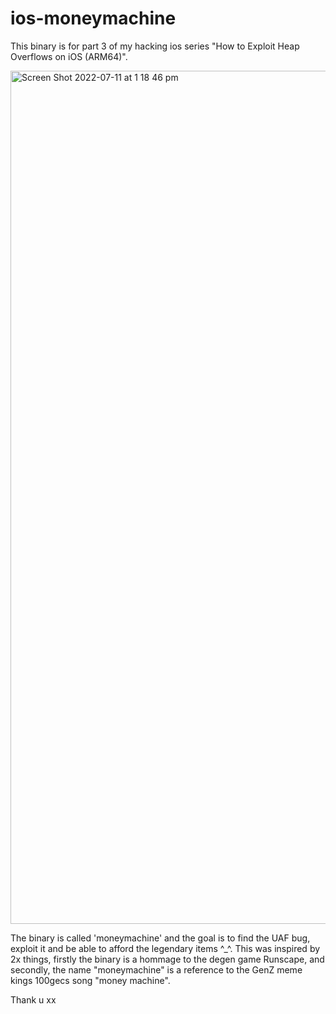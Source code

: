 # ios-moneymachine

This binary is for part 3 of my hacking ios series "How to Exploit Heap Overflows on iOS (ARM64)".

<img width="1365" alt="Screen Shot 2022-07-11 at 1 18 46 pm" src="https://user-images.githubusercontent.com/18277462/178227071-8a4c4863-a18e-46e4-833a-08924c137d82.png">

The binary is called 'moneymachine' and the goal is to find the UAF bug, exploit it and be able to afford the legendary items ^_^.
This was inspired by 2x things, firstly the binary is a hommage to the degen game Runscape, and secondly, the name "moneymachine" is a reference to the GenZ meme kings 100gecs song "money machine". 

Thank u xx 
